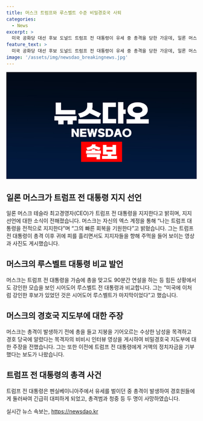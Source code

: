 ```yaml
---
title: 머스크 트럼프와 루스벨트 수준 비밀경호국 사퇴
categories:
  - News
excerpt: >
  미국 공화당 대선 후보 도널드 트럼프 전 대통령이 유세 중 총격을 당한 가운데, 일론 머스크 테슬라 최고경영자가 트럼프를 지지한다고 밝혔다. 머스크는 트럼프의 강인한 모습을 지지하며, 총격 전 총을 든 수상한 남성을 경호 당국에 알린다는 주장을 했다. 또한, 트럼프 전 대통령을 지원하기 위해 상당한 금액을 기부했다는 보도도 나왔다. 이에 대한 논란이 계속되고 있다. 총격으로 경호원과 청중 등 두 명이 사망했으며, 트럼프는 부상을 입고 긴급 대피했다. (150자)
feature_text: >
  미국 공화당 대선 후보 도널드 트럼프 전 대통령이 유세 중 총격을 당한 가운데, 일론 머스크 테슬라 최고경영자가 트럼프를 지지한다고 밝혔다. 머스크는 트럼프의 강인한 모습을 지지하며, 총격 전 총을 든 수상한 남성을 경호 당국에 알린다는 주장을 했다. 또한, 트럼프 전 대통령을 지원하기 위해 상당한 금액을 기부했다는 보도도 나왔다. 이에 대한 논란이 계속되고 있다. 총격으로 경호원과 청중 등 두 명이 사망했으며, 트럼프는 부상을 입고 긴급 대피했다. (150자)
image: '/assets/img/newsdao_breakingnews.jpg'
---
```


<p><img src="/assets/img/newsdao_breakingnews.jpg" alt="flaretime 속보" /></p>

<h2 data-ke-size="size26">일론 머스크가 트럼프 전 대통령 지지 선언</h2>

<p data-ke-size="size16">일론 머스크 테슬라 최고경영자(CEO)가 트럼프 전 대통령을 지지한다고 밝히며, 지지 선언에 대한 소식이 전해졌습니다. 머스크는 자신의 엑스 계정을 통해 “나는 트럼프 대통령을 전적으로 지지한다”며 “그의 빠른 회복을 기원한다”고 밝혔습니다. 그는 트럼프 전 대통령이 총격 이후 귀에 피를 흘리면서도 지지자들을 향해 주먹을 들어 보이는 영상과 사진도 게시했습니다.</p>

<h2 data-ke-size="size26">머스크의 루스벨트 대통령 비교 발언</h2>

<p data-ke-size="size16">머스크는 트럼프 전 대통령을 가슴에 총을 맞고도 90분간 연설을 하는 등 힘든 상황에서도 강인한 모습을 보인 시어도어 루스벨트 전 대통령과 비교합니다. 그는 “미국에 이처럼 강인한 후보가 있었던 것은 시어도어 루스벨트가 마지막이었다”고 했습니다.</p>

<h2 data-ke-size="size26">머스크의 경호국 지도부에 대한 주장</h2>

<p data-ke-size="size16">머스크는 총격이 발생하기 전에 총을 들고 지붕을 기어오르는 수상한 남성을 목격하고 경호 당국에 알렸다는 목격자의 비비시 인터뷰 영상을 게시하여 비밀경호국 지도부에 대한 주장을 전했습니다. 그는 또한 이전에 트럼프 전 대통령에게 거액의 정치자금을 기부했다는 보도가 나왔습니다.</p>

<h2 data-ke-size="size26">트럼프 전 대통령의 총격 사건</h2>

<p data-ke-size="size16">트럼프 전 대통령은 펜실베이니아주에서 유세를 벌이던 중 총격이 발생하여 경호원들에게 둘러싸여 긴급히 대피하게 되었고, 총격범과 청중 등 두 명이 사망하였습니다.</p>
실시간 뉴스 속보는, <a href="https://newsdao.kr" rel="dofollow">https://newsdao.kr</a>


